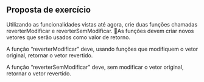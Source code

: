 ## Proposta de exercício

Utilizando as funcionalidades vistas até agora, crie duas funções chamadas reverterModificar e reverterSemModificar. As funções devem criar novos vetores que serão usados como valor de retorno.

A função “reverterModificar” deve, usando funções que modifiquem o vetor original, retornar o vetor revertido.

A função “reverterSemModificar” deve, sem modificar o vetor original, retornar o vetor revertido.
